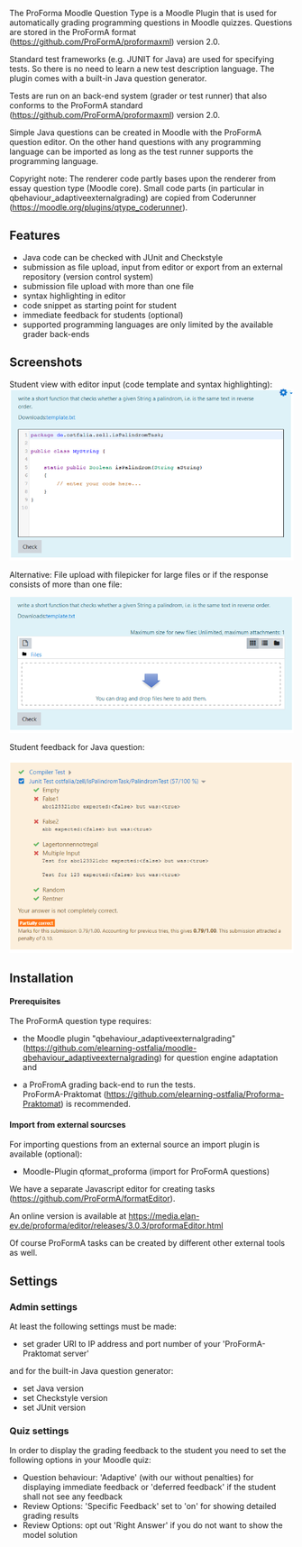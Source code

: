 The ProForma Moodle Question Type is a Moodle Plugin that is used for 
automatically grading programming questions in Moodle quizzes. Questions are 
stored in the ProFormA format (https://github.com/ProFormA/proformaxml) version 2.0. 

Standard test frameworks (e.g. JUNIT for Java) are used for specifying tests. So there is no 
need to learn a new test description language. The plugin comes with a built-in
Java question generator.

Tests are run on an back-end system (grader or test runner) that also conforms to the ProFormA standard 
(https://github.com/ProFormA/proformaxml) version 2.0.  
 
Simple Java questions can be created in Moodle with the ProFormA question editor. 
On the other hand questions with any programming language can be imported as long as 
the test runner supports the programming language.

Copyright note: The renderer code partly bases upon the renderer from essay question type (Moodle core).
Small code parts (in particular in qbehaviour_adaptiveexternalgrading) are copied from Coderunner 
(https://moodle.org/plugins/qtype_coderunner).
  
## Features

- Java code can be checked with JUnit and Checkstyle
- submission as file upload, input from editor or export from an external repository (version control system)
- submission file upload with more than one file 
- syntax highlighting in editor
- code snippet as starting point for student
- immediate feedback for students (optional) 
- supported programming languages are only limited by the available grader back-ends
 

## Screenshots

Student view with editor input (code template and syntax highlighting): 
![editor with code template](doc/student_editor.png "student view with editor")

Alternative: File upload with filepicker for large files or if the response consists of more than one file:

![filepicker](doc/student_filepicker.png "student view with filepicker")

Student feedback for Java question:

![filepicker](doc/student_feedback_2.png "feedback")
 

## Installation

####  Prerequisites 

The ProFormA question type requires:

- the Moodle plugin "qbehaviour_adaptiveexternalgrading" 
(https://github.com/elearning-ostfalia/moodle-qbehaviour_adaptiveexternalgrading) for 
question engine adaptation and

- a ProFromA grading back-end to run the tests.  
ProFormA-Praktomat (https://github.com/elearning-ostfalia/Proforma-Praktomat) is recommended.

#### Import from external sourcses

For importing questions from an external source an import plugin is available (optional):   

- Moodle-Plugin qformat_proforma (import for ProFormA questions)

We have a separate Javascript editor for creating tasks (https://github.com/ProFormA/formatEditor).
 
An online version is available at 
https://media.elan-ev.de/proforma/editor/releases/3.0.3/proformaEditor.html
       
Of course ProFormA tasks can be created by different other external tools as well.


<!-- Import process:

![import](doc/import_en.png "import")
-->

## Settings


### Admin settings

At least the following settings must be made:  

* set grader URI to IP address and port number of your 'ProFormA-Praktomat server'

and for the built-in Java question generator: 

* set Java version
* set Checkstyle version
* set JUnit version

### Quiz settings

In order to display the grading feedback to the student you need to set the following 
options in your Moodle quiz:

* Question behaviour: 'Adaptive' (with our without penalties) for displaying immediate feedback
  or 'deferred feedback' if the student  shall not see any feedback 
* Review Options: 'Specific Feedback' set to 'on' for showing detailed grading results
* Review Options: opt out 'Right Answer' if you do not want to show the model solution


